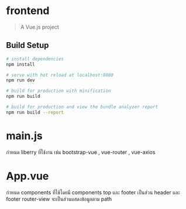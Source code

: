 # frontend

> A Vue.js project

## Build Setup

``` bash
# install dependencies
npm install

# serve with hot reload at localhost:8080
npm run dev

# build for production with minification
npm run build

# build for production and view the bundle analyzer report
npm run build --report
```
# main.js
กำหนด liberry ที่ใช้งาน เช่น bootstrap-vue , vue-router , vue-axios

# App.vue 
กำหนด components ที่ใช้โดยมี components top และ footer เป็นส่วน header และ footer
router-view จะเป็นส่วนแสดงข้อมูลตาม path
